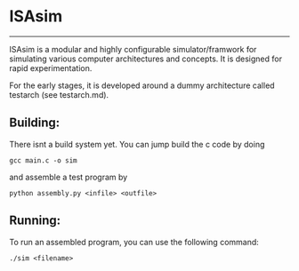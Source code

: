 # ISAsim
---
ISAsim is a modular and highly configurable simulator/framwork for simulating various computer architectures and concepts. 
It is designed for rapid experimentation.

For the early stages, it is developed around a dummy architecture called testarch (see testarch.md).

## Building:
There isnt a build system yet. You can jump build the c code by doing
```
gcc main.c -o sim
```
and assemble a test program by 
```
python assembly.py <infile> <outfile>
```

## Running:
To run an assembled program, you can use the following command:
```
./sim <filename>
```
